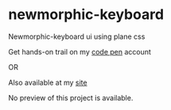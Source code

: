 # newmorphic-keyboard

Newmorphic-keyboard ui using plane css

Get hands-on trail on my [code pen](https://codepen.io/bhargavkadali39/pen/WNEgKoe) account

OR

Also available at my [site](https://newmorphic-keyboard.vercel.app/)

No preview of this project is available.
